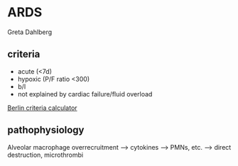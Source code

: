 # ARDS

Greta Dahlberg


## criteria

- acute (<7d)
- hypoxic (P/F ratio <300)
- b/l
- not explained by cardiac failure/fluid overload

[Berlin criteria calculator](https://www.mdcalc.com/berlin-criteria-acute-respiratory-distress-syndrome)


## pathophysiology

Alveolar macrophage overrecruitment --> cytokines --> PMNs, etc. --> direct destruction, microthrombi
